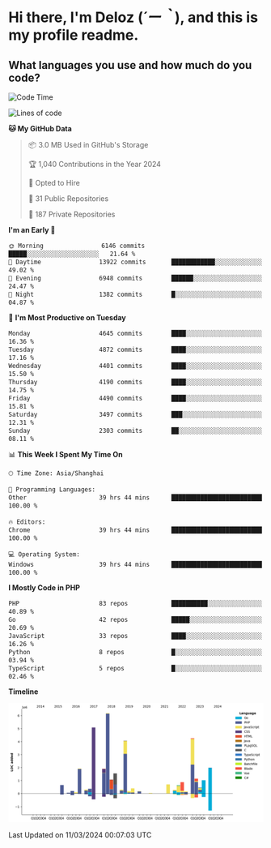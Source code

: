 # **Hi there, I'm Deloz (*´ー｀*), and this is my profile readme.**

## **What languages you use and how much do you code?**

<!--START_SECTION:waka-->
![Code Time](http://img.shields.io/badge/Code%20Time-3%2C434%20hrs%203%20mins-blue)

![Lines of code](https://img.shields.io/badge/From%20Hello%20World%20I%27ve%20Written-35.9%20million%20lines%20of%20code-blue)

**🐱 My GitHub Data** 

> 📦 3.0 MB Used in GitHub's Storage 
 > 
> 🏆 1,040 Contributions in the Year 2024
 > 
> 💼 Opted to Hire
 > 
> 📜 31 Public Repositories 
 > 
> 🔑 187 Private Repositories 
 > 
**I'm an Early 🐤** 

```text
🌞 Morning                6146 commits        █████░░░░░░░░░░░░░░░░░░░░   21.64 % 
🌆 Daytime                13922 commits       ████████████░░░░░░░░░░░░░   49.02 % 
🌃 Evening                6948 commits        ██████░░░░░░░░░░░░░░░░░░░   24.47 % 
🌙 Night                  1382 commits        █░░░░░░░░░░░░░░░░░░░░░░░░   04.87 % 
```
📅 **I'm Most Productive on Tuesday** 

```text
Monday                   4645 commits        ████░░░░░░░░░░░░░░░░░░░░░   16.36 % 
Tuesday                  4872 commits        ████░░░░░░░░░░░░░░░░░░░░░   17.16 % 
Wednesday                4401 commits        ████░░░░░░░░░░░░░░░░░░░░░   15.50 % 
Thursday                 4190 commits        ████░░░░░░░░░░░░░░░░░░░░░   14.75 % 
Friday                   4490 commits        ████░░░░░░░░░░░░░░░░░░░░░   15.81 % 
Saturday                 3497 commits        ███░░░░░░░░░░░░░░░░░░░░░░   12.31 % 
Sunday                   2303 commits        ██░░░░░░░░░░░░░░░░░░░░░░░   08.11 % 
```


📊 **This Week I Spent My Time On** 

```text
🕑︎ Time Zone: Asia/Shanghai

💬 Programming Languages: 
Other                    39 hrs 44 mins      █████████████████████████   100.00 % 

🔥 Editors: 
Chrome                   39 hrs 44 mins      █████████████████████████   100.00 % 

💻 Operating System: 
Windows                  39 hrs 44 mins      █████████████████████████   100.00 % 
```

**I Mostly Code in PHP** 

```text
PHP                      83 repos            ██████████░░░░░░░░░░░░░░░   40.89 % 
Go                       42 repos            █████░░░░░░░░░░░░░░░░░░░░   20.69 % 
JavaScript               33 repos            ████░░░░░░░░░░░░░░░░░░░░░   16.26 % 
Python                   8 repos             █░░░░░░░░░░░░░░░░░░░░░░░░   03.94 % 
TypeScript               5 repos             █░░░░░░░░░░░░░░░░░░░░░░░░   02.46 % 
```



**Timeline**

![Lines of Code chart](https://raw.githubusercontent.com/deloz/deloz/main/assets/bar_graph.png)


 Last Updated on 11/03/2024 00:07:03 UTC
<!--END_SECTION:waka-->
